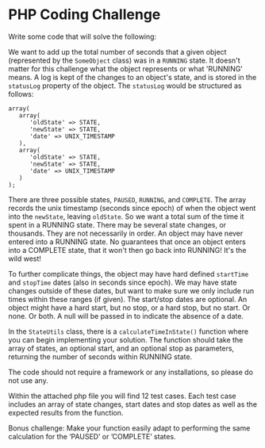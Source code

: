 # PHP Coding Challenge

Write some code that will solve the following:

We want to add up the total number of seconds that a given object (represented by the `SomeObject` class) was in a `RUNNING` state.  It doesn't matter for this challenge what the object represents or what 'RUNNING' means.  A log is kept of the changes to an object's state, and is stored in the `statusLog` property of the object. The `statusLog` would be structured as follows:

```
array(
   array(
      'oldState' => STATE,
      'newState' => STATE,
      'date' => UNIX_TIMESTAMP
   ),
   array(
      'oldState' => STATE,
      'newState' => STATE,
      'date' => UNIX_TIMESTAMP
   )
);
```

There are three possible states, `PAUSED`, `RUNNING`, and `COMPLETE`.  The array records the unix timestamp (seconds since epoch) of when the object went into the `newState`, leaving `oldState`.  So we want a total sum of the time it spent in a RUNNING state.   There may be several state changes, or thousands.  They are not necessarily in order.  An object may have never entered into a RUNNING state.  No guarantees that once an object enters into a COMPLETE state, that it won't then go back into RUNNING!  It's the wild west!

To further complicate things, the object may have hard defined `startTime` and `stopTime` dates (also in seconds since epoch).  We may have state changes outside of these dates, but want to make sure we only include run times within these ranges (if given).  The start/stop dates are optional.  An object might have a hard start, but no stop, or a hard stop, but no start.  Or none.  Or both.  A null will be passed in to indicate the absence of a date.

In the `StateUtils` class, there is a `calculateTimeInState()` function where you can begin implementing your solution. The function should take the array of states, an optional start, and an optional stop as parameters, returning the number of seconds within RUNNING state.

The code should not require a framework or any installations, so please do not use any.

Within the attached php file you will find 12 test cases.  Each test case includes an array of state changes, start dates and stop dates as well as the expected results from the function.

Bonus challenge:  Make your function easily adapt to performing the same calculation for the ‘PAUSED’ or ’COMPLETE’ states.
